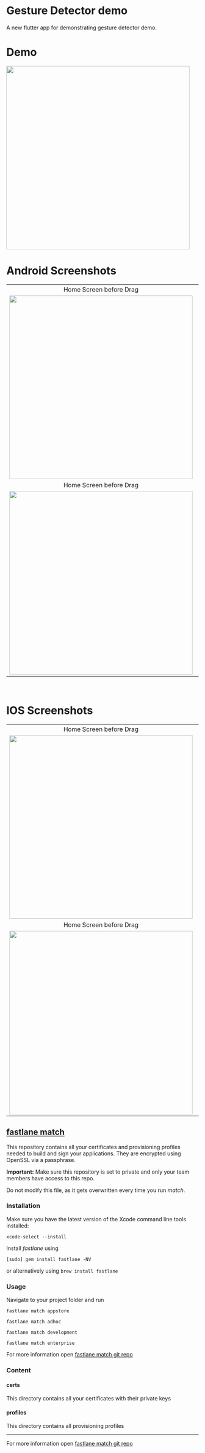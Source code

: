 # Gesture Detector demo
A new flutter app for demonstrating gesture detector demo.

# Demo
<img src="https://github.com/MarvelApps-Flutter/gesture_detector_demo/blob/master/screenshots/gif/demo.gif" height="480px"></td>

# Android Screenshots

<table>
  <tr>
    <td align="center" valign="center">Home Screen before Drag</td>
     <td align="center" valign="center">Home Screen after Drag</td>
  </tr>
  <tr>
    <td><img src="https://github.com/MarvelApps-Flutter/gesture_detector_demo/blob/master/screenshots/android/android1.png" height="480px"></td>
    <td><img src="https://github.com/MarvelApps-Flutter/gesture_detector_demo/blob/master/screenshots/android/android2.png" height="480px"></td>
    <td><img src="https://github.com/MarvelApps-Flutter/gesture_detector_demo/blob/master/screenshots/android/android3.png" height="480px"></td>
  </tr>
  <tr>
    <td align="center" valign="center">Home Screen before Drag</td>
     <td align="center" valign="center">Home Screen after Drag</td>
  </tr>
  <tr>
    <td><img src="https://github.com/MarvelApps-Flutter/gesture_detector_demo/blob/master/screenshots/android/android4.png" height="480px"></td>
    <td><img src="https://github.com/MarvelApps-Flutter/gesture_detector_demo/blob/master/screenshots/android/android5.png" height="480px"></td>
    <td><img src="https://github.com/MarvelApps-Flutter/gesture_detector_demo/blob/master/screenshots/android/android6.png" height="480px"></td>
  </tr>
 </table>
</br>

# IOS Screenshots

<table>
  <tr>
     <td align="center" valign="center">Home Screen before Drag</td>
     <td align="center" valign="center">Home Screen after Drag</td>
  </tr>
  <tr>
    <td><img src="https://github.com/MarvelApps-Flutter/gesture_detector_demo/blob/master/screenshots/ios/ios1.png" height="480px"></td>
    <td><img src="https://github.com/MarvelApps-Flutter/gesture_detector_demo/blob/master/screenshots/ios/ios2.png" height="480px"></td>
    <td><img src="https://github.com/MarvelApps-Flutter/gesture_detector_demo/blob/master/screenshots/ios/ios3.png" height="480px"></td>
  </tr>
  <tr>
     <td align="center" valign="center">Home Screen before Drag</td>
     <td align="center" valign="center">Home Screen after Drag</td>
  </tr>
  <tr>
    <td><img src="https://github.com/MarvelApps-Flutter/gesture_detector_demo/blob/master/screenshots/ios/ios4.png" height="480px"></td>
    <td><img src="https://github.com/MarvelApps-Flutter/gesture_detector_demo/blob/master/screenshots/ios/ios5.png" height="480px"></td>
    <td><img src="https://github.com/MarvelApps-Flutter/gesture_detector_demo/blob/master/screenshots/ios/ios6.png" height="480px"></td>
  </tr>
 </table>

## [fastlane match](https://docs.fastlane.tools/actions/match/)

This repository contains all your certificates and provisioning profiles needed to build and sign your applications. They are encrypted using OpenSSL via a passphrase.

**Important:** Make sure this repository is set to private and only your team members have access to this repo.

Do not modify this file, as it gets overwritten every time you run _match_.

### Installation

Make sure you have the latest version of the Xcode command line tools installed:

```
xcode-select --install
```

Install _fastlane_ using

```
[sudo] gem install fastlane -NV
```

or alternatively using `brew install fastlane`

### Usage

Navigate to your project folder and run

```
fastlane match appstore
```

```
fastlane match adhoc
```

```
fastlane match development
```

```
fastlane match enterprise
```

For more information open [fastlane match git repo](https://docs.fastlane.tools/actions/match/)

### Content

#### certs

This directory contains all your certificates with their private keys

#### profiles

This directory contains all provisioning profiles

---

For more information open [fastlane match git repo](https://docs.fastlane.tools/actions/match/)
